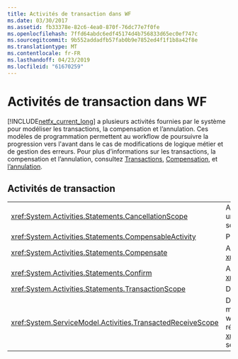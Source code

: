 ```yaml
---
title: Activités de transaction dans WF
ms.date: 03/30/2017
ms.assetid: fb33378e-82c6-4ea0-870f-76dc77e7f0fe
ms.openlocfilehash: 7ffd64abdc6edf45174d4b756833d65ec0ef747c
ms.sourcegitcommit: 9b552addadfb57fab0b9e7852ed4f1f1b8a42f8e
ms.translationtype: MT
ms.contentlocale: fr-FR
ms.lasthandoff: 04/23/2019
ms.locfileid: "61670259"
---
```

# <a name="transaction-activities-in-wf"></a>Activités de transaction dans WF
[!INCLUDE[netfx_current_long](../../../includes/netfx-current-long-md.md)] a plusieurs activités fournies par le système pour modéliser les transactions, la compensation et l’annulation. Ces modèles de programmation permettent au workflow de poursuivre la progression vers l'avant dans le cas de modifications de logique métier et de gestion des erreurs. Pour plus d’informations sur les transactions, la compensation et l’annulation, consultez [Transactions](workflow-transactions.md), [Compensation](compensation.md), et [l’annulation](modeling-cancellation-behavior-in-workflows.md).  
  
## <a name="transaction-activities"></a>Activités de transaction  
  
|||  
|-|-|  
|<xref:System.Activities.Statements.CancellationScope>|Associe la logique d’annulation, sous la forme d’une activité, à un chemin d’accès principal d’exécution, également exprimé sous la forme d’une activité.|  
|<xref:System.Activities.Statements.CompensableActivity>|Prend en charge la compensation de ses activités enfants.|  
|<xref:System.Activities.Statements.Compensate>|Appelle explicitement le gestionnaire de compensation d'un <xref:System.Activities.Statements.CompensableActivity>.|  
|<xref:System.Activities.Statements.Confirm>|Appelle explicitement le gestionnaire de confirmation d'un <xref:System.Activities.Statements.CompensableActivity>.|  
|<xref:System.Activities.Statements.TransactionScope>|Délimite une limite de transaction.|  
|<xref:System.ServiceModel.Activities.TransactedReceiveScope>|Définit la durée de vie d’une transaction créée par un message reçu. La transaction peut être transmise dans le workflow sur le message de départ ou peut être créée par un répartiteur lorsque le message est reçu. **Remarque :**  Le <xref:System.ServiceModel.Activities.TransactedReceiveScope> se trouve dans le **Messaging** section de la **boîte à outils**.|
